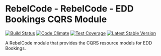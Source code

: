 # RebelCode - RebelCode - EDD Bookings CQRS Module

[![Build Status](https://travis-ci.org/rebelcode/rcmod-eddbk-cqrs.svg?branch=master)](https://travis-ci.org/rebelcode/rcmod-eddbk-cqrs)
[![Code Climate](https://codeclimate.com/github/RebelCode/rcmod-eddbk-cqrs/badges/gpa.svg)](https://codeclimate.com/github/RebelCode/rcmod-eddbk-cqrs)
[![Test Coverage](https://codeclimate.com/github/RebelCode/rcmod-eddbk-cqrs/badges/coverage.svg)](https://codeclimate.com/github/RebelCode/rcmod-eddbk-cqrs/coverage)
[![Latest Stable Version](https://poser.pugx.org/rebelcode/rcmod-eddbk-cqrs/version)](https://packagist.org/packages/rebelcode/rcmod-eddbk-cqrs)

A RebelCode module that provides the CQRS resource models for EDD Bookings.
